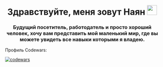 <h1 align="center">Здравствуйте, меня зовут Наян</a> 
<img src="https://github.com/blackcater/blackcater/raw/main/images/Hi.gif" height="32"/></h1>
<h3 align="center">Будущий посетитель, работодатель и просто хороший человек, хочу вам представить мой маленький мир, где вы можете увидеть все навыки которыми я владею.</h3>

Профиль Codewars:

[![codewars](https://www.codewars.com/users/username/badges/small)](https://www.codewars.com/users/nayan0808) 

<!--
**Nayka08/Nayka08** is a ✨ _special_ ✨ repository because its `README.md` (this file) appears on your GitHub profile.

Here are some ideas to get you started:

- 🔭 I’m currently working on ...
- 🌱 I’m currently learning ...
- 👯 I’m looking to collaborate on ...
- 🤔 I’m looking for help with ...
- 💬 Ask me about ...
- 📫 How to reach me: ...
- 😄 Pronouns: ...
- ⚡ Fun fact: ...
-->

